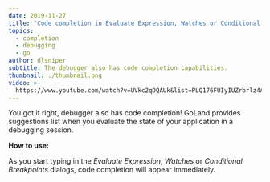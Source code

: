 ```yaml
---
date: 2019-11-27
title: "Code completion in Evaluate Expression, Watches or Conditional Breakpoints"
topics:
  - completion
  - debugging
  - go
author: dlsniper
subtitle: The debugger also has code completion capabilities.
thumbnail: ./thumbnail.png
video: >-
  https://www.youtube.com/watch?v=UVkc2qDQAUk&list=PLQ176FUIyIUZrbrlz4AY1V8VzBJKZyVlW&index=15
---
```


You got it right, debugger also has code completion! GoLand provides suggestions list when you evaluate the state of your application in a debugging session.

**How to use:**

As you start typing in the _Evaluate Expression_, _Watches_ or _Conditional Breakpoints_ dialogs, code
completion will appear immediately.
